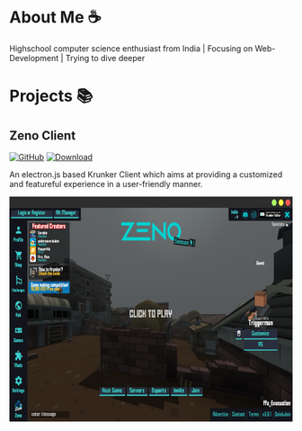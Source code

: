 # About Me ☕
Highschool computer science enthusiast from India | Focusing on Web-Development | Trying to dive deeper

# Projects 📚
## Zeno Client
[![GitHub](https://shields.io/badge/Source-Hello?label=GitHub&logo=github&style=flat-square&labelColor=181717&color=grey)](https://github.com/Zeno-Krunker/ZenoClient)
[![Download](https://shields.io/badge/Download-Now?style=flat-square&labelColor=green&color=grey)](https://zenokrunkerapi.web.app/)

An electron.js based Krunker Client which aims at providing a customized and featureful experience in a user-friendly manner.

<img src="https://raw.githubusercontent.com/TheUltimateKeval/TheUltimateKeval/44a51cc6c1e2f9100f17d96d932a9a4b4a0a9f47/Zeno.png" height=400/></img>
